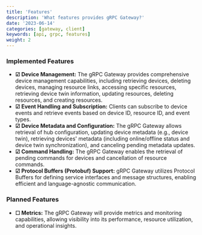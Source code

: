 ```yaml
---
title: 'Features'
description: 'What features provides gRPC Gateway?'
date: '2023-06-14'
categories: [gateway, client]
keywords: [api, grpc, features]
weight: 2
---
```


### Implemented Features

- **&#x2611; Device Management:** The gRPC Gateway provides comprehensive device management capabilities, including retrieving devices, deleting devices, managing resource links, accessing specific resources, retrieving device twin information, updating resources, deleting resources, and creating resources.
- **&#x2611; Event Handling and Subscription:** Clients can subscribe to device events and retrieve events based on device ID, resource ID, and event types.
- **&#x2611; Device Metadata and Configuration:** The gRPC Gateway allows retrieval of hub configuration, updating device metadata (e.g., device twin), retrieving devices' metadata (including online/offline status and device twin synchronization), and canceling pending metadata updates.
- **&#x2611; Command Handling:** The gRPC Gateway enables the retrieval of pending commands for devices and cancellation of resource commands.
- **&#x2611; Protocol Buffers (Protobuf) Support:** gRPC Gateway utilizes Protocol Buffers for defining service interfaces and message structures, enabling efficient and language-agnostic communication.

### Planned Features

- **&#x2610; Metrics:** The gRPC Gateway will provide metrics and monitoring capabilities, allowing visibility into its performance, resource utilization, and operational insights.
